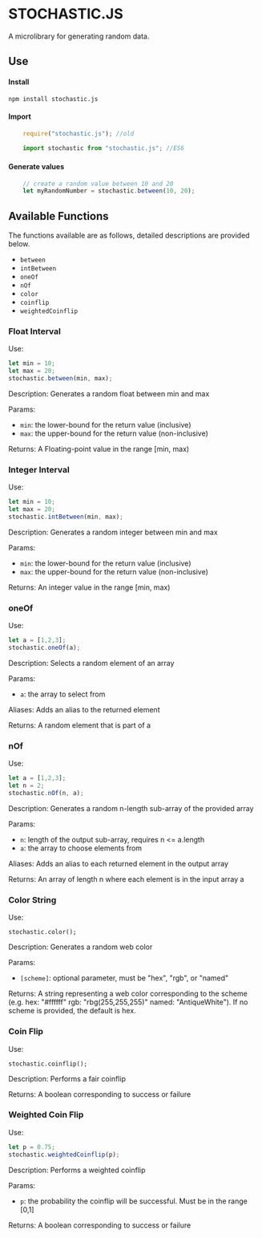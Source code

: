 # STOCHASTIC.JS

A microlibrary for generating random data.

## Use
#### Install
`
    npm install stochastic.js
`

#### Import
```javascript
    require("stochastic.js"); //old
    
    import stochastic from "stochastic.js"; //ES6
```

#### Generate values
```javascript
    // create a random value between 10 and 20
    let myRandomNumber = stochastic.between(10, 20);
```

## Available Functions

The functions available are as follows, detailed descriptions are provided below.
- `between`
- `intBetween`
- `oneOf`
- `nOf`
- `color`
- `coinflip`
- `weightedCoinflip`

### Float Interval
Use:

```javascript
let min = 10;
let max = 20;
stochastic.between(min, max);
```

Description: Generates a random float between min and max

Params:
- `min`: the lower-bound for the return value (inclusive)    
- `max`: the upper-bound for the return value (non-inclusive)

Returns: A Floating-point value in the range [min, max)

### Integer Interval
Use:

```javascript
let min = 10;
let max = 20;
stochastic.intBetween(min, max);
```


Description: 
    Generates a random integer between min and max

Params:
- `min`: the lower-bound for the return value (inclusive)
- `max`: the upper-bound for the return value (non-inclusive)

Returns:
    An integer value in the range [min, max)
    
### oneOf
Use:

```javascript
let a = [1,2,3];
stochastic.oneOf(a);
```

Description:
    Selects a random element of an array

Params:
- `a`: the array to select from

Aliases:
    Adds an alias to the returned element

Returns:
    A random element that is part of a

### nOf
Use:

```javascript
let a = [1,2,3];
let n = 2;
stochastic.nOf(n, a);
```

Description:
    Generates a random n-length sub-array of the provided array

Params:
- `n`: length of the output sub-array, requires n <= a.length
- `a`: the array to choose elements from

Aliases:
    Adds an alias to each returned element in the output array

Returns:
    An array of length n where each element is in the input array a

### Color String
Use:

`stochastic.color();`

Description:
    Generates a random web color

Params:
- `[scheme]`: optional parameter, must be "hex", "rgb", or "named"

Returns:
    A string representing a web color corresponding to the scheme
    (e.g. hex: "#ffffff" rgb: "rbg(255,255,255)" named: "AntiqueWhite").
    If no scheme is provided, the default is hex.

### Coin Flip
Use:

`stochastic.coinflip();`

Description:
    Performs a fair coinflip

Returns:
    A boolean corresponding to success or failure

### Weighted Coin Flip
Use:

```javascript
let p = 0.75;
stochastic.weightedCoinflip(p);
```

Description:
    Performs a weighted coinflip

Params:
- `p`: the probability the coinflip will be successful. Must be in the range [0,1]

Returns:
    A boolean corresponding to success or failure